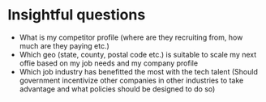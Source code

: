 # Insightful questions

- What is my competitor profile (where are they recruiting from, how much are they paying etc.)
- Which geo (state, county, postal code etc.) is suitable to scale my next offie based on my job needs and my company profile
- Which job industry has benefitted the most with the tech talent (Should government incentivize other companies in other industries to take advantage and what policies should be designed to do so)